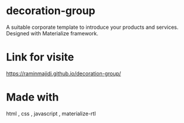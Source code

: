 # decoration-group

A suitable corporate template to introduce your products and services. Designed with Materialize framework.

# Link for visite 

https://raminmajidi.github.io/decoration-group/

# Made with
html , css , javascript , materialize-rtl 
